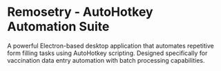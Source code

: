 # Remosetry - AutoHotkey Automation Suite

A powerful Electron-based desktop application that automates repetitive form filling tasks using AutoHotkey scripting. Designed specifically for vaccination data entry automation with batch processing capabilities.

